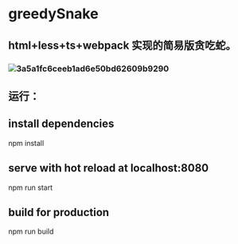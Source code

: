 # greedySnake
## html+less+ts+webpack 实现的简易版贪吃蛇。
### ![3a5a1fc6ceeb1ad6e50bd62609b9290](https://user-images.githubusercontent.com/50769362/163514545-d3d610a3-b611-4cb3-b17b-0e095337202d.png)
## 运行：
## install dependencies
npm install

## serve with hot reload at localhost:8080
npm run start

## build for production
npm run build
